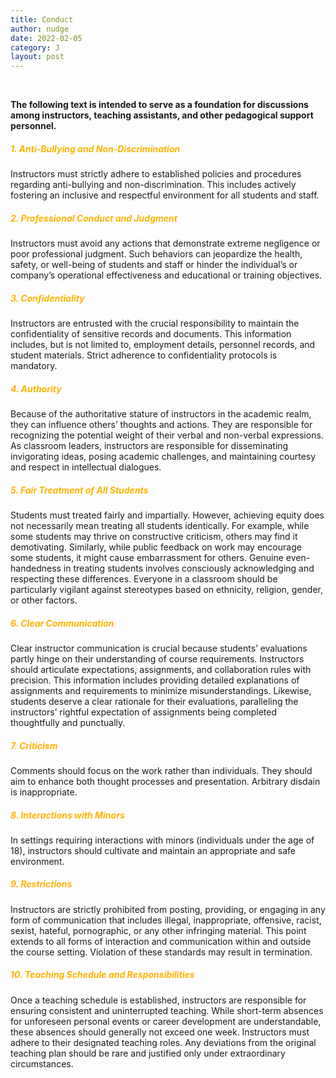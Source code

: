 ```yaml
---
title: Conduct
author: nudge
date: 2022-02-05
category: J
layout: post
---
```

<br>

**The following text is intended to serve as a foundation for discussions among instructors, teaching assistants, and other pedagogical support personnel.**
<br>

##### <span style="color:#ffb300; font-weight:bold;">1. Anti-Bullying and Non-Discrimination</span>
Instructors must strictly adhere to established policies and procedures regarding anti-bullying and non-discrimination. This includes actively fostering an inclusive and respectful environment for all students and staff.
<br>
##### <span style="color:#ffb300; font-weight:bold;">2. Professional Conduct and Judgment</span>
Instructors must avoid any actions that demonstrate extreme negligence or poor professional judgment. Such behaviors can jeopardize the health, safety, or well-being of students and staff or hinder the individual’s or company’s operational effectiveness and educational or training objectives.
<br>
##### <span style="color:#ffb300; font-weight:bold;">3. Confidentiality</span>
Instructors are entrusted with the crucial responsibility to maintain the confidentiality of sensitive records and documents. This information includes, but is not limited to, employment details, personnel records, and student materials. Strict adherence to confidentiality protocols is mandatory.
<br>
##### <span style="color:#ffb300; font-weight:bold;">4. Authority</span>
Because of the authoritative stature of instructors in the academic realm, they can influence others’ thoughts and actions. They are responsible for recognizing the potential weight of their verbal and non-verbal expressions. As classroom leaders, instructors are responsible for disseminating invigorating ideas, posing academic challenges, and maintaining courtesy and respect in intellectual dialogues.
<br>
##### <span style="color:#ffb300; font-weight:bold;">5. Fair Treatment of All Students</span>
Students must treated fairly and impartially. However, achieving equity does not necessarily mean treating all students identically. For example, while some students may thrive on constructive criticism, others may find it demotivating. Similarly, while public feedback on work may encourage some students, it might cause embarrassment for others. Genuine even-handedness in treating students involves consciously acknowledging and respecting these differences. Everyone in a classroom should be particularly vigilant against stereotypes based on ethnicity, religion, gender, or other factors.
<br>
##### <span style="color:#ffb300; font-weight:bold;">6. Clear Communication</span>
Clear instructor communication is crucial because students’ evaluations partly hinge on their understanding of course requirements. Instructors should articulate expectations, assignments, and collaboration rules with precision. This information includes providing detailed explanations of assignments and requirements to minimize misunderstandings. Likewise, students deserve a clear rationale for their evaluations, paralleling the instructors’ rightful expectation of assignments being completed thoughtfully and punctually.
<br>

##### <span style="color:#ffb300; font-weight:bold;">7. Criticism</span>
Comments should focus on the work rather than individuals. They should aim to enhance both thought processes and presentation. Arbitrary disdain is inappropriate.
<br>

##### <span style="color:#ffb300; font-weight:bold;">8. Interactions with Minors</span>
In settings requiring interactions with minors (individuals under the age of 18), instructors should cultivate and maintain an appropriate and safe environment.
<br>

##### <span style="color:#ffb300; font-weight:bold;">9. Restrictions</span>
Instructors are strictly prohibited from posting, providing, or engaging in any form of communication that includes illegal, inappropriate, offensive, racist, sexist, hateful, pornographic, or any other infringing material. This point extends to all forms of interaction and communication within and outside the course setting. Violation of these standards may result in termination.
<br>

##### <span style="color:#ffb300; font-weight:bold;">10. Teaching Schedule and Responsibilities</span>
Once a teaching schedule is established, instructors are responsible for ensuring consistent and uninterrupted teaching. While short-term absences for unforeseen personal events or career development are understandable, these absences should generally not exceed one week. Instructors must adhere to their designated teaching roles. Any deviations from the original teaching plan should be rare and justified only under extraordinary circumstances.

<br>
<br>
